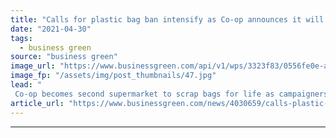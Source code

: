 ```yaml
---
title: "Calls for plastic bag ban intensify as Co-op announces it will scrap 'bags for life'"
date: "2021-04-30"
tags: 
  - business green
source: "business green"
image_url: "https://www.businessgreen.com/api/v1/wps/3323f83/0556fe0e-aae1-4fad-9f9b-2599215e0078/6/iStock-942982566-185x114.jpg"
image_fp: "/assets/img/post_thumbnails/47.jpg"
lead: "
 Co-op becomes second supermarket to scrap bags for life as campaigners mount ‘Big Bag Ban’ in wake of government's move to delay raising charge on plastic bags ..."
article_url: "https://www.businessgreen.com/news/4030659/calls-plastic-bag-ban-intensify-op-announces-scrap-bags-life"
---
```


---

